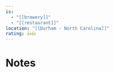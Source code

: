 ```yaml
---
is:
  - "[[brewery]]"
  - "[[restaurant]]"
location: "[[Durham - North Carolina]]"
rating: 👍👍
---
```

# Notes
